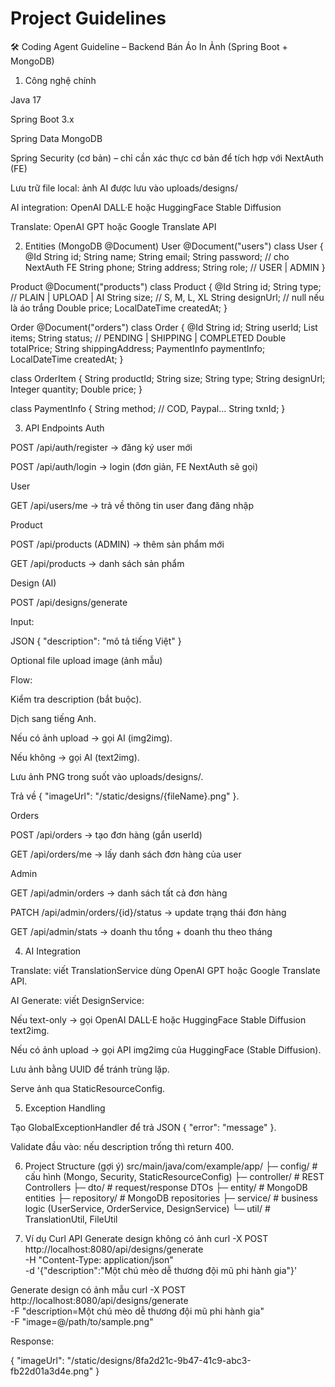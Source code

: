 # Project Guidelines

🛠️ Coding Agent Guideline – Backend Bán Áo In Ảnh (Spring Boot + MongoDB)
1. Công nghệ chính

Java 17

Spring Boot 3.x

Spring Data MongoDB

Spring Security (cơ bản) – chỉ cần xác thực cơ bản để tích hợp với NextAuth (FE)

Lưu trữ file local: ảnh AI được lưu vào uploads/designs/

AI integration: OpenAI DALL·E hoặc HuggingFace Stable Diffusion

Translate: OpenAI GPT hoặc Google Translate API

2. Entities (MongoDB @Document)
   User
   @Document("users")
   class User {
   @Id String id;
   String name;
   String email;
   String password; // cho NextAuth FE
   String phone;
   String address;
   String role; // USER | ADMIN
   }

Product
@Document("products")
class Product {
@Id String id;
String type; // PLAIN | UPLOAD | AI
String size; // S, M, L, XL
String designUrl; // null nếu là áo trắng
Double price;
LocalDateTime createdAt;
}

Order
@Document("orders")
class Order {
@Id String id;
String userId;
List<OrderItem> items;
String status; // PENDING | SHIPPING | COMPLETED
Double totalPrice;
String shippingAddress;
PaymentInfo paymentInfo;
LocalDateTime createdAt;
}

class OrderItem {
String productId;
String size;
String type;
String designUrl;
Integer quantity;
Double price;
}

class PaymentInfo {
String method;   // COD, Paypal...
String txnId;
}

3. API Endpoints
   Auth

POST /api/auth/register → đăng ký user mới

POST /api/auth/login → login (đơn giản, FE NextAuth sẽ gọi)

User

GET /api/users/me → trả về thông tin user đang đăng nhập

Product

POST /api/products (ADMIN) → thêm sản phẩm mới

GET /api/products → danh sách sản phẩm

Design (AI)

POST /api/designs/generate

Input:

JSON { "description": "mô tả tiếng Việt" }

Optional file upload image (ảnh mẫu)

Flow:

Kiểm tra description (bắt buộc).

Dịch sang tiếng Anh.

Nếu có ảnh upload → gọi AI (img2img).

Nếu không → gọi AI (text2img).

Lưu ảnh PNG trong suốt vào uploads/designs/.

Trả về { "imageUrl": "/static/designs/{fileName}.png" }.

Orders

POST /api/orders → tạo đơn hàng (gắn userId)

GET /api/orders/me → lấy danh sách đơn hàng của user

Admin

GET /api/admin/orders → danh sách tất cả đơn hàng

PATCH /api/admin/orders/{id}/status → update trạng thái đơn hàng

GET /api/admin/stats → doanh thu tổng + doanh thu theo tháng

4. AI Integration

Translate: viết TranslationService dùng OpenAI GPT hoặc Google Translate API.

AI Generate: viết DesignService:

Nếu text-only → gọi OpenAI DALL·E hoặc HuggingFace Stable Diffusion text2img.

Nếu có ảnh upload → gọi API img2img của HuggingFace (Stable Diffusion).

Lưu ảnh bằng UUID để tránh trùng lặp.

Serve ảnh qua StaticResourceConfig.

5. Exception Handling

Tạo GlobalExceptionHandler để trả JSON { "error": "message" }.

Validate đầu vào: nếu description trống thì return 400.

6. Project Structure (gợi ý)
   src/main/java/com/example/app/
   ├─ config/            # cấu hình (Mongo, Security, StaticResourceConfig)
   ├─ controller/        # REST Controllers
   ├─ dto/               # request/response DTOs
   ├─ entity/            # MongoDB entities
   ├─ repository/        # MongoDB repositories
   ├─ service/           # business logic (UserService, OrderService, DesignService)
   └─ util/              # TranslationUtil, FileUtil

7. Ví dụ Curl API
   Generate design không có ảnh
   curl -X POST http://localhost:8080/api/designs/generate \
   -H "Content-Type: application/json" \
   -d '{"description":"Một chú mèo dễ thương đội mũ phi hành gia"}'

Generate design có ảnh mẫu
curl -X POST http://localhost:8080/api/designs/generate \
-F "description=Một chú mèo dễ thương đội mũ phi hành gia" \
-F "image=@/path/to/sample.png"


Response:

{
"imageUrl": "/static/designs/8fa2d21c-9b47-41c9-abc3-fb22d01a3d4e.png"
}
